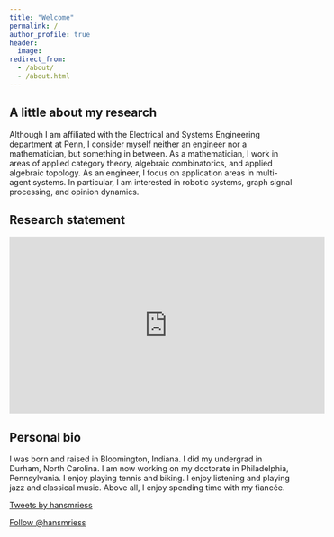 ```yaml
---
title: "Welcome"
permalink: /
author_profile: true
header: 
  image:
redirect_from: 
  - /about/
  - /about.html
---
```


## A little about my research

Although I am affiliated with the Electrical and Systems Engineering department at Penn, I consider myself neither an engineer nor a mathematician, but something in between. As a mathematician, I work in areas of applied category theory, algebraic combinatorics, and applied algebraic topology. As an engineer, I focus on application areas in multi-agent systems. In particular, I am interested in robotic systems, graph signal processing, and opinion dynamics. 

<!-- Of paramount importance to my research is a curious operator called the [**Tarski Laplacian**](https://hansriess.com/publication/2020-7-8-tarski-laplacian), inspired by the combinatorial Hodge Laplacian (maybe going back to De Rahm but formally introduced in a 1944 German-language journal by Beno Eckmann) which specializes to the (inner-product space) [sheaf Laplacian](https://arxiv.org/pdf/1808.01513.pdf) which in turn specializes to the ubiquitous graph Laplacian, known for its central place in spectral graph theory. The Tarski Laplacian acts on assignments of data to a so-called sheaf: an abstract mathematical object that collects data over networks. In particular, the Tarski Laplacian acts on data collected by (order) lattices (e.g. the lattice of subspaces of a vector space, lattice of subsets of a set) called *stalks* 'living above' the nodes of a network. -->

## Research statement

<iframe width="560" height="315" src="https://www.youtube.com/embed/Qoli4G-_HOg" title="YouTube video player" frameborder="0" allow="accelerometer; autoplay; clipboard-write; encrypted-media; gyroscope; picture-in-picture" allowfullscreen></iframe>

<!-- ![](/images/rob-tarski-sheaf.jpg) -->

## Personal bio

I was born and raised in Bloomington, Indiana. I did my undergrad in Durham, North Carolina. I am now working on my doctorate in Philadelphia, Pennsylvania. I enjoy playing tennis and biking. I enjoy listening and playing jazz and classical music. Above all, I enjoy spending time with my fiancée. 

<script src='https://storage.ko-fi.com/cdn/scripts/overlay-widget.js'></script>
<script>
  kofiWidgetOverlay.draw('hansmriess', {
    'type': 'floating-chat',
    'floating-chat.donateButton.text': 'Support me',
    'floating-chat.donateButton.background-color': '#d2ac95',
    'floating-chat.donateButton.text-color': '#fff'
  });
</script>

<a class="twitter-timeline" data-width="600" data-height="1000" data-dnt="true" data-theme="light" href="https://twitter.com/hansmriess?ref_src=twsrc%5Etfw">Tweets by hansmriess</a> <script async src="https://platform.twitter.com/widgets.js" charset="utf-8" ></script>

<a href="https://twitter.com/hansmriess?ref_src=twsrc%5Etfw" class="twitter-follow-button" data-show-count="false">Follow @hansmriess</a><script async src="https://platform.twitter.com/widgets.js" charset="utf-8"></script>